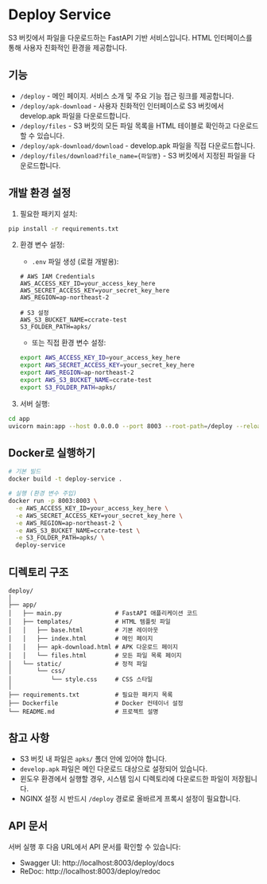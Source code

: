 # Deploy Service

S3 버킷에서 파일을 다운로드하는 FastAPI 기반 서비스입니다. HTML 인터페이스를 통해 사용자 친화적인 환경을 제공합니다.

## 기능

- `/deploy` - 메인 페이지. 서비스 소개 및 주요 기능 접근 링크를 제공합니다.
- `/deploy/apk-download` - 사용자 친화적인 인터페이스로 S3 버킷에서 develop.apk 파일을 다운로드합니다.
- `/deploy/files` - S3 버킷의 모든 파일 목록을 HTML 테이블로 확인하고 다운로드할 수 있습니다.
- `/deploy/apk-download/download` - develop.apk 파일을 직접 다운로드합니다.
- `/deploy/files/download?file_name={파일명}` - S3 버킷에서 지정된 파일을 다운로드합니다.

## 개발 환경 설정

1. 필요한 패키지 설치:
```bash
pip install -r requirements.txt
```

2. 환경 변수 설정:
   - `.env` 파일 생성 (로컬 개발용):
   ```
   # AWS IAM Credentials
   AWS_ACCESS_KEY_ID=your_access_key_here
   AWS_SECRET_ACCESS_KEY=your_secret_key_here
   AWS_REGION=ap-northeast-2
   
   # S3 설정
   AWS_S3_BUCKET_NAME=ccrate-test
   S3_FOLDER_PATH=apks/
   ```
   - 또는 직접 환경 변수 설정:
   ```bash
   export AWS_ACCESS_KEY_ID=your_access_key_here
   export AWS_SECRET_ACCESS_KEY=your_secret_key_here
   export AWS_REGION=ap-northeast-2
   export AWS_S3_BUCKET_NAME=ccrate-test
   export S3_FOLDER_PATH=apks/
   ```

3. 서버 실행:
```bash
cd app
uvicorn main:app --host 0.0.0.0 --port 8003 --root-path=/deploy --reload
```

## Docker로 실행하기

```bash
# 기본 빌드
docker build -t deploy-service .

# 실행 (환경 변수 주입)
docker run -p 8003:8003 \
  -e AWS_ACCESS_KEY_ID=your_access_key_here \
  -e AWS_SECRET_ACCESS_KEY=your_secret_key_here \
  -e AWS_REGION=ap-northeast-2 \
  -e AWS_S3_BUCKET_NAME=ccrate-test \
  -e S3_FOLDER_PATH=apks/ \
  deploy-service
```

## 디렉토리 구조

```
deploy/
│
├── app/
│   ├── main.py               # FastAPI 애플리케이션 코드
│   ├── templates/            # HTML 템플릿 파일
│   │   ├── base.html         # 기본 레이아웃
│   │   ├── index.html        # 메인 페이지
│   │   ├── apk-download.html # APK 다운로드 페이지
│   │   └── files.html        # 모든 파일 목록 페이지
│   └── static/               # 정적 파일
│       └── css/
│           └── style.css     # CSS 스타일
│
├── requirements.txt          # 필요한 패키지 목록
├── Dockerfile                # Docker 컨테이너 설정
└── README.md                 # 프로젝트 설명
```

## 참고 사항

- S3 버킷 내 파일은 `apks/` 폴더 안에 있어야 합니다.
- `develop.apk` 파일은 메인 다운로드 대상으로 설정되어 있습니다.
- 윈도우 환경에서 실행할 경우, 시스템 임시 디렉토리에 다운로드한 파일이 저장됩니다.
- NGINX 설정 시 반드시 `/deploy` 경로로 올바르게 프록시 설정이 필요합니다.

## API 문서

서버 실행 후 다음 URL에서 API 문서를 확인할 수 있습니다:
- Swagger UI: http://localhost:8003/deploy/docs
- ReDoc: http://localhost:8003/deploy/redoc 
